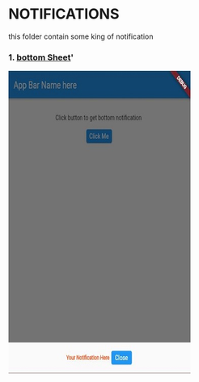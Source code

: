 # NOTIFICATIONS 
  this folder contain some king of notification 

### 1. [bottom Sheet](https://github.com/LenouarMiloud/FlutterTrainingBeginner/tree/main/Notifications/bottomsheet)'
![](https://github.com/LenouarMiloud/FlutterTrainingBeginner/blob/main/screenshots/Screenshot_10.JPG)
